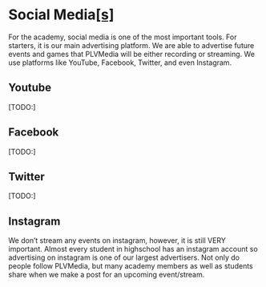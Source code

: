 Social Media[\[s\]](#cmnt19)
============================

For the academy, social media is one of the most important tools. For starters, it is our main advertising platform. We are able to advertise future events and games that PLVMedia will be either recording or streaming. We use platforms like YouTube, Facebook, Twitter, and even Instagram.

Youtube
-------

\[TODO:\]

Facebook
--------

\[TODO:\]

Twitter
-------

\[TODO:\]

Instagram
---------

We don’t stream any events on instagram, however, it is still VERY important. Almost every student in highschool has an instagram account so advertising on instagram is one of our largest advertisers. Not only do people follow PLVMedia, but many academy members as well as students share when we make a post for an upcoming event/stream.
